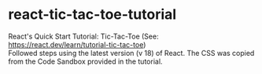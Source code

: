 # react-tic-tac-toe-tutorial
React's Quick Start Tutorial: Tic-Tac-Toe (See: https://react.dev/learn/tutorial-tic-tac-toe) \
Followed steps using the latest version (v 18) of React. The CSS was copied from the Code Sandbox provided in the tutorial.
